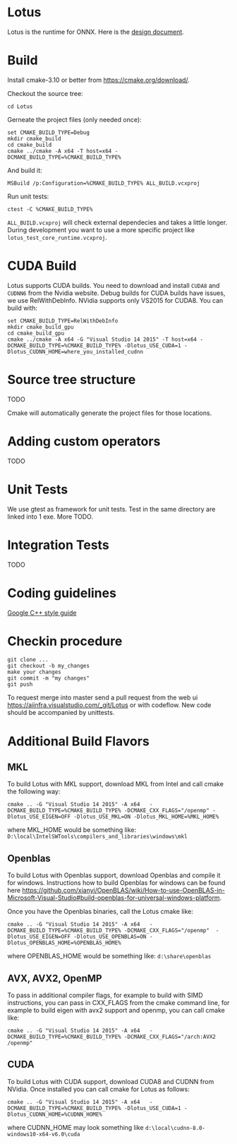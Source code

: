 # Lotus

Lotus is the runtime for ONNX. Here is the [design document](https://microsoft.sharepoint.com/:w:/t/ONNX2/EdT4SATkbt1Nv4un1JoBHrYBH65Yt3EKFGHCuo2NTAv4Fg).

# Build
Install cmake-3.10 or better from https://cmake.org/download/.

Checkout the source tree:
```git clone --recursive https://aiinfra.visualstudio.com/_git/Lotus
cd Lotus
```

Gerneate the project files (only needed once):
```
set CMAKE_BUILD_TYPE=Debug
mkdir cmake_build
cd cmake_build
cmake ../cmake -A x64 -T host=x64 -DCMAKE_BUILD_TYPE=%CMAKE_BUILD_TYPE%
```

And build it:
```
MSBuild /p:Configuration=%CMAKE_BUILD_TYPE% ALL_BUILD.vcxproj
```

Run unit tests:
```
ctest -C %CMAKE_BUILD_TYPE%
```
`ALL_BUILD.vcxproj` will check external dependecies and takes a little longer. During development you want to
use a more specific project like `lotus_test_core_runtime.vcxproj`.

# CUDA Build
Lotus supports CUDA builds. You need to download and install `CUDA8` and `CUDNN6` from the Nvidia website.
Debug builds for CUDA builds have issues, we use RelWithDebInfo. NVidia supports only VS2015 for CUDA8.
You can build with:
```
set CMAKE_BUILD_TYPE=RelWithDebInfo
mkdir cmake_build_gpu
cd cmake_build_gpu
cmake ../cmake -A x64 -G "Visual Studio 14 2015" -T host=x64 -DCMAKE_BUILD_TYPE=%CMAKE_BUILD_TYPE% -Dlotus_USE_CUDA=1 -Dlotus_CUDNN_HOME=where_you_installed_cudnn
```

# Source tree structure
TODO

Cmake will automatically generate the project files for those locations.

# Adding custom operators
TODO

# Unit Tests
We use gtest as framework for unit tests. Test in the same directory are linked
into 1 exe. More TODO. 

# Integration Tests
TODO

# Coding guidelines
[Google C++ style guide](https://google.github.io/styleguide/cppguide.html)

# Checkin procedure
```
git clone ...
git checkout -b my_changes
make your changes
git commit -m "my changes"
git push
```
To request merge into master send a pull request from the web ui
https://aiinfra.visualstudio.com/_git/Lotus
or with codeflow. New code should be accompanied by unittests.

# Additional Build Flavors
## MKL
To build Lotus with MKL support, download MKL from Intel and call cmake the following way:
```
cmake .. -G "Visual Studio 14 2015" -A x64   -DCMAKE_BUILD_TYPE=%CMAKE_BUILD_TYPE% -DCMAKE_CXX_FLAGS="/openmp" -Dlotus_USE_EIGEN=OFF -Dlotus_USE_MKL=ON -Dlotus_MKL_HOME=%MKL_HOME%
```
where MKL_HOME would be something like:
`D:\local\IntelSWTools\compilers_and_libraries\windows\mkl`

## Openblas
To build Lotus with Openblas support, download Openblas and compile it for windows.
Instructions how to build Openblas for windows can be found here https://github.com/xianyi/OpenBLAS/wiki/How-to-use-OpenBLAS-in-Microsoft-Visual-Studio#build-openblas-for-universal-windows-platform.

Once you have the Openblas binaries, call the Lotus cmake like:
```
cmake .. -G "Visual Studio 14 2015" -A x64   -DCMAKE_BUILD_TYPE=%CMAKE_BUILD_TYPE% -DCMAKE_CXX_FLAGS="/openmp"  -Dlotus_USE_EIGEN=OFF -Dlotus_USE_OPENBLAS=ON -Dlotus_OPENBLAS_HOME=%OPENBLAS_HOME%
```
where OPENBLAS_HOME would be something like:
`d:\share\openblas`

## AVX, AVX2, OpenMP
To pass in additional compiler flags, for example to build with SIMD instructions, you can pass in CXX_FLAGS from the cmake command line, for example to build eigen with avx2 support and openmp, you can call cmake like:
```
cmake .. -G "Visual Studio 14 2015" -A x64   -DCMAKE_BUILD_TYPE=%CMAKE_BUILD_TYPE% -DCMAKE_CXX_FLAGS="/arch:AVX2 /openmp"
```
## CUDA
To build Lotus with CUDA support, download CUDA8 and CUDNN from NVidia. Once installed you can call cmake for Lotus as follows:
```
cmake .. -G "Visual Studio 14 2015" -A x64   -DCMAKE_BUILD_TYPE=%CMAKE_BUILD_TYPE% -Dlotus_USE_CUDA=1 -Dlotus_CUDNN_HOME=%CUDNN_HOME%
```
where CUDNN_HOME may look something like `d:\local\cudnn-8.0-windows10-x64-v6.0\cuda`
